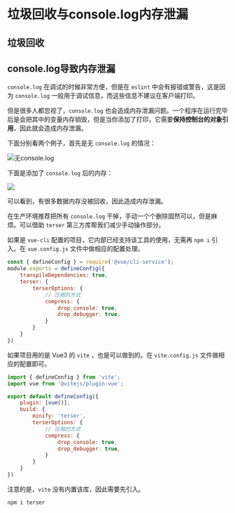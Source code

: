 # 垃圾回收与console.log内存泄漏

## 垃圾回收

## console.log导致内存泄漏

`console.log` 在调试的时候非常方便，但是在 `eslint` 中会有报错或警告，这是因为 `console.log` 一般用于调试信息，而这些信息不建议在客户端打印。

但是很多人都忽视了，`console.log` 也会造成内存泄漏问题。一个程序在运行完毕后是会把其中的变量内存销毁，但是当你添加了打印，它需要**保持控制台的对象引用**，因此就会造成内存泄漏。

下面分别看两个例子，首先是无 `console.log` 的情况：

![无console.log](https://pic.imgdb.cn/item/65f85a679f345e8d033e6128.png)

下面是添加了 `console.log` 后的内存：

![](https://pic.imgdb.cn/item/65f85b5d9f345e8d0344da8a.png)

可以看到，有很多数据内存没被回收，因此造成内存泄漏。

在生产环境推荐把所有 `console.log` 干掉，手动一个个删除固然可以，但是麻烦。可以借助 `terser` 第三方库帮我们减少手动操作部分。

如果是 `vue-cli` 配置的项目，它内部已经支持该工具的使用，无需再 `npm i` 引入。在 `vue.config.js` 文件中做相应的配置处理。

```js
const { defineConfig } = require('@vue/cli-service');
module.exports = defineConfig({
    transpileDependencies: true,
    terser: {
        terserOptions: {
            // 压缩的方式
            compress: {
                drop_console: true,
                drop_debugger: true,
            }
        }
    }
})
```

如果项目用的是 Vue3 的 `vite` ，也是可以做到的。在 `vite.config.js` 文件做相应的配置即可。

```js
import { defineConfig } from 'vite';
import vue from '@vitejs/plugin-vue';

export default defineConfig({
    plugin: [vue()],
    build: {
        minify: 'terser',
        terserOptions: {
            // 压缩的方式
            compress: {
                drop_console: true,
                drop_debugger: true,
            }
        }
    }
})
```

注意的是，`vite` 没有内置该库，因此需要先引入。

```bash
npm i terser
```